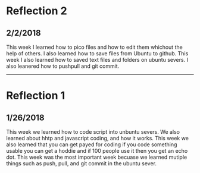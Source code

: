 # Reflection 2
## 2/2/2018
This week I learned how to pico files and how to edit them whichout the help of others. I also learned how to save files from Ubuntu to github. This week I also learned how to saved text files and folders on ubuntu severs. I also leanered how to pushpull and git commit.



---


# Reflection 1
## 1/26/2018
This week we learned how to code script into unbuntu severs. We also learned about hhtp and javascript coding, and how it works. This week we also learned that you can get payed for coding if you code something usable you can get a hoddie and if 100 people use it then you get an echo dot. This week was the most important week becuase we learned mutiple things such as push, pull, and git commit in the ubuntu sever. 
